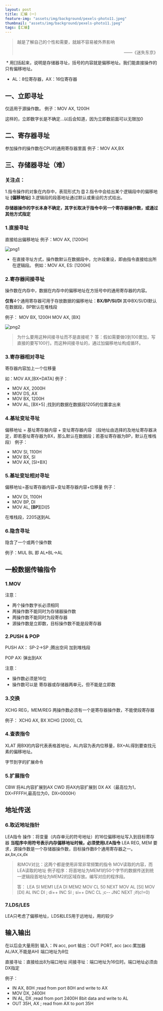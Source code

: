```yaml
---
layout: post
title: 汇编（一）
feature-img: "assets/img/background/pexels-photo11.jpeg"
thumbnail: "assets/img/background/pexels-photo11.jpeg"
tags: [汇编]
---
```


> 越是了解自己的个性和需要，就越不容易被外界影响 <br>                       
> <p align="right">——《迷失东京》</p>
 * 用[]括起来，说明是存储器寻址，括号的内容就是偏移地址。我们能直接操作的只有偏移地址。
* AL：8位寄存器，AX：16位寄存器

## 一、立即寻址
仅适用于源操作数。
例子：MOV AX, 1200H

这样的，立即数字长是不确定...以后会知道，因为立即数前面可以无限加0

## 二、寄存器寻址
参加操作的操作数在CPU的通用寄存器里面
例子：MOV AX,BX

## 三、存储器寻址（难）

### 关注点：
1.指令操作的对象在内存中，表现形式为 **[]**
2.指令中会给出某个逻辑段中的偏移地址 **[偏移地址]**
3.逻辑段的段基地址通过默认或重设的方式给出。

**存储器操作的字长本身不确定，其字长取决于指令中另一个寄存器操作数，或通过其他方式指定**

### 1.直接寻址
 直接给出偏移地址
 例子：MOV AX, [1200H]

![png1](https://i.loli.net/2018/11/20/5bf40b2bbc710.jpg)

 
 
* 在直接寻址方式，操作数默认在数据段中，允许段重设，即由指令直接给出所在逻辑段。
例如：MOV AX, ES: [1200H]

### 2.寄存器间接寻址
操作数在内存中，数据在内存中的偏移地址在方括号中的通用寄存器的内容。

**仅有**4个通用寄存器可用于存放数据的偏移地址：**BX/BP/SI/DI**
其中BX/SI/DI默认在数据段，BP默认在堆栈段

例子：
MOV BX, 1200H
MOV AX, [BX]

![png2](https://i.loli.net/2018/11/20/5bf40b2bbc710.jpg)

> 为什么要用这种间接寻址而不是直接呢？
> 答：假如需要做0到100累加，写直接的要写100行。而这种间接寻址的，通过加偏移地址构成循环。 
### 3.寄存器相对寻址

寄存器内容加上一个位移量

如：MOV AX,[BX+DATA]
例子：
* MOV AX, 2000H
* MOV DS, AX
* MOV BX, 1200H
* MOV AL, [BX+5] ;找到的数据在数据段1205的位置拿出来

### 4.基址变址寻址
偏移地址 = 基址寄存器内容 + 变址寄存器内容 （段地址由选择的及地址寄存器决定，即若基址寄存器为BX，那么默认在数据段；若基址寄存器为BP，默认在堆栈段）
例子：
* MOV SI, 1100H
* MOV BX, SI
* MOV AX, [SI+BX]

### 5.基址变址相对寻址
偏移地址=基址寄存器内容+变址寄存器内容+位移量
例子：
* MOV DI, 1100H
* MOV BP, DI
* MOV AL, **[BP]**[DI]5

在堆栈段，2205送到AL

### 6.隐含寻址
隐含了一个或两个操作数

例子：MUL BL 即 AL*BL->AL


## 一般数据传输指令

### 1.MOV
注意：
* 两个操作数字长必须相同
* 两操作数不能同时为存储器操作数
* 两操作数不能同时为段寄存器
* 源操作数是立即数，目标操作数不能是段寄存器

### 2.PUSH & POP

PUSH AX：
SP-2->SP ;腾出空间
加到堆栈段

POP AX:
弹出到AX

注意：
* 操作数必须是16位
* 操作数可以是 寄存器或存储器两单元，但不能是立即数

### 3.交换

XCHG REG，MEM/REG
两操作数必须有一个是寄存器操作数，不能使段寄存器

例子：
XCHG AX, BX
XCHG [2000], CL

### 4.查表指令

XLAT
用BX的内容代表表格首地址，AL内容为表内位移量，BX+AL得到要查找元素的偏移地址。

字节到字的扩展命令

### 5.扩展指令
CBW 将AL内容扩展到AX
CWD 将AX内容扩展到 DX AX（最高位为1，DX=FFFFH,最高位为0，DX=0000H）

## 地址传送

### 6.取近地址指针

LEA指令 操作：将变量（内存单元的符号地址）的16位偏移地址写入到目标寄存器
**当程序中用符号表示内存偏移地址时候，必须使用LEA指令**
LEA REG, MEM
要求，源操作数是一个存储器操作数，目标操作数8个通用寄存器之一。 ax,bx,cx,dx

> 和MOV对比：这两个都是使用非常非常频繁的指令
> MOV读取的内容，而LEA读取的地址 
> 例子程序：将首地址为MEM1的50个字节的数据传送到统一逻辑段首地址为MEM2的区域存放。编写对应的程序段。
> 
> 答：
> LEA SI MEM1
> LEA DI MEM2
> MOV CL 50
> NEXT MOV AL [SI]
> MOV [DI] AL
> INC DI ; di++
> INC SI ; si++
> DNC CL ;c--
> JNC NEXT ;if(c!=0) 
### 7.LDS/LES

LEA只考虑了偏移地址，LDS和LES用于远地址，用的较少

## 输入输出
在以后会大量用到
输入：IN acc, port
输出：OUT PORT, acc  (acc:累加器  AL/AX,不能是AH) 端口地址为8位

直接寻址：直接给出8为端口地址
间接寻址：端口地址为16位时。端口地址必须由DX指定

例子：
* IN AX, 80H ;read from port 80H and write to AX
* MOV DX, 2400H
* IN AL, DX ;read from port 2400H 8bit data and write to AL
* OUT 35H, AX ; read from AX to port 35H



